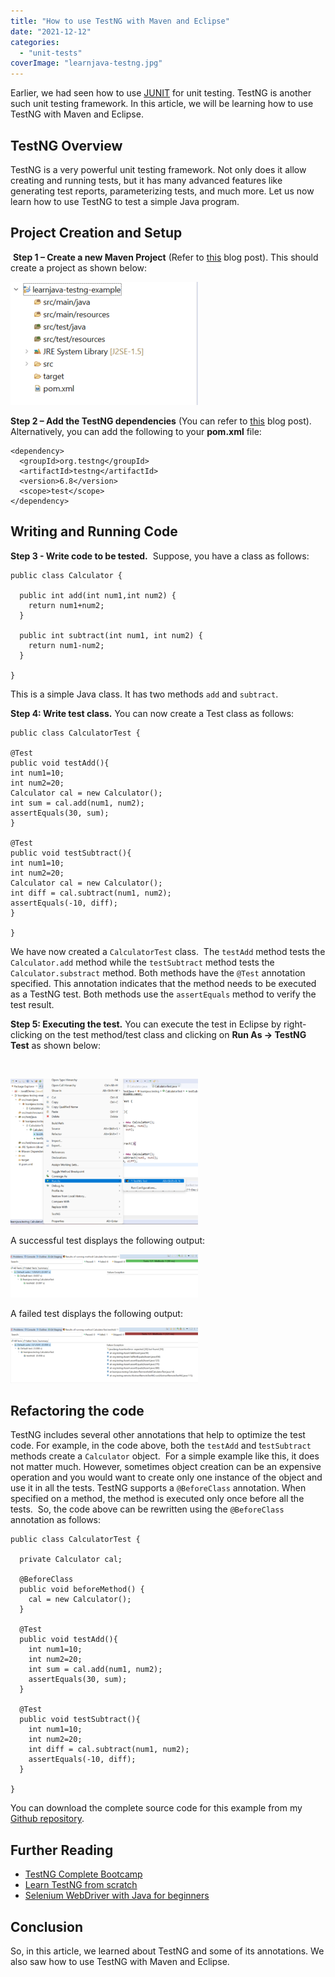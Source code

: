 ```yaml
---
title: "How to use TestNG with Maven and Eclipse"
date: "2021-12-12"
categories: 
  - "unit-tests"
coverImage: "learnjava-testng.jpg"
---
```


Earlier, we had seen how to use [JUNIT](https://learnjava.co.in/how-to-use-junit-to-unit-test-code/) for unit testing. TestNG is another such unit testing framework. In this article, we will be learning how to use TestNG with Maven and Eclipse.

## TestNG Overview

TestNG is a very powerful unit testing framework. Not only does it allow creating and running tests, but it has many advanced features like generating test reports, parameterizing tests, and much more. Let us now learn how to use TestNG to test a simple Java program.

## Project Creation and Setup

 **Step 1 – Create a new Maven Project** (Refer to [this](https://learnjava.co.in/how-to-create-a-maven-project-in-eclipse/) blog post). This should create a project as shown below:

[![](images/TestNG-Maven-Project-in-Eclipse-300x197.png)](https://learnjava.co.in/wp-content/uploads/2021/12/TestNG-Maven-Project-in-Eclipse.png)

**Step 2 – Add the TestNG dependencies** (You can refer to [this](https://learnjava.co.in/how-to-add-maven-dependencies-via-eclipse/) blog post). Alternatively, you can add the following to your **pom.xml** file:

```
<dependency>
  <groupId>org.testng</groupId>
  <artifactId>testng</artifactId>
  <version>6.8</version>
  <scope>test</scope>
</dependency>

```

## Writing and Running Code

**Step 3 - Write code to be tested.**  Suppose, you have a class as follows:

```
public class Calculator {
  
  public int add(int num1,int num2) {
    return num1+num2;
  }
  
  public int subtract(int num1, int num2) {
    return num1-num2;
  }

}
```

This is a simple Java class. It has two methods `add` and `subtract`.

**Step 4: Write test class.** You can now create a Test class as follows:

```
public class CalculatorTest {

@Test
public void testAdd(){
int num1=10;
int num2=20;
Calculator cal = new Calculator();
int sum = cal.add(num1, num2);
assertEquals(30, sum);
}

@Test
public void testSubtract(){
int num1=10;
int num2=20;
Calculator cal = new Calculator();
int diff = cal.subtract(num1, num2);
assertEquals(-10, diff);
}

}
```

We have now created a `CalculatorTest` class.  The `testAdd` method tests the `Calculator.add` method while the `testSubtract` method tests the `Calculator.substract` method. Both methods have the `@Test` annotation specified. This annotation indicates that the method needs to be executed as a TestNG test. Both methods use the `assertEquals` method to verify the test result.

**Step 5: Executing the test.** You can execute the test in Eclipse by right-clicking on the test method/test class and clicking on **Run As -> TestNG** **Test** as shown below:

 

[![](images/TestNG-Execute-Test-300x233.png)](https://learnjava.co.in/wp-content/uploads/2021/12/TestNG-Execute-Test.png)

A successful test displays the following output:

[![](images/TestNG-Successful-Test-300x69.png)](https://learnjava.co.in/wp-content/uploads/2021/12/TestNG-Successful-Test.png)

A failed test displays the following output:

[![](images/TestNG-Failed-Test-300x89.png)](https://learnjava.co.in/wp-content/uploads/2021/12/TestNG-Failed-Test.png)

## Refactoring the code

TestNG includes several other annotations that help to optimize the test code. For example, in the code above, both the `testAdd` and t`estSubtract` methods create a `Calculator` object.  For a simple example like this, it does not matter much. However, sometimes object creation can be an expensive operation and you would want to create only one instance of the object and use it in all the tests. TestNG supports a `@BeforeClass` annotation. When specified on a method, the method is executed only once before all the tests.  So, the code above can be rewritten using the `@BeforeClass` annotation as follows:

```
public class CalculatorTest {
  
  private Calculator cal;
  
  @BeforeClass
  public void beforeMethod() {
    cal = new Calculator();
  }
  
  @Test
  public void testAdd(){
    int num1=10;
    int num2=20;
    int sum = cal.add(num1, num2);
    assertEquals(30, sum);
  }
  
  @Test
  public void testSubtract(){
    int num1=10;
    int num2=20;
    int diff = cal.subtract(num1, num2);
    assertEquals(-10, diff);
  }

}
```

You can download the complete source code for this example from my [Github repository](https://github.com/learnjavawithreshma/learnjava-testng-example).

## Further Reading

- [TestNG Complete Bootcamp](https://click.linksynergy.com/deeplink?id=MnzIZAZNE5Y&mid=39197&murl=https%3A%2F%2Fwww.udemy.com%2Fcourse%2Ftestng-complete-bootcamp%2F)
- [Learn TestNG from scratch](https://click.linksynergy.com/deeplink?id=MnzIZAZNE5Y&mid=39197&murl=https%3A%2F%2Fwww.udemy.com%2Fcourse%2Flearn-testng-testing-framework-from-scratch%2F)
- [Selenium WebDriver with Java for beginners](https://click.linksynergy.com/deeplink?id=MnzIZAZNE5Y&mid=39197&murl=https%3A%2F%2Fwww.udemy.com%2Fcourse%2Fselenium-for-beginners%2F)

## Conclusion

So, in this article, we learned about TestNG and some of its annotations. We also saw how to use TestNG with Maven and Eclipse.

